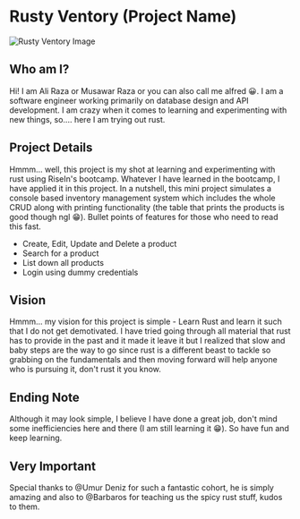 # Rusty Ventory (Project Name)
![Rusty Ventory Image](https://github.com/MusawarR/risein-final-project/assets/160159918/f627d67c-d16f-478c-9c15-617532b6d3ec)

## Who am I?
Hi! I am Ali Raza or Musawar Raza or you can also call me alfred 😀. I am a software engineer working primarily on database design and API development. I am crazy when it comes to learning and experimenting with new things, so.... here I am trying out rust.

## Project Details
Hmmm... well, this project is my shot at learning and experimenting with rust using RiseIn's bootcamp. Whatever I have learned in the bootcamp, I have applied it in this project. In a nutshell, this mini project simulates a console based inventory management system which includes the whole CRUD along with printing functionality (the table that prints the products is good though ngl 😁). Bullet points of features for those who need to read this fast.

- Create, Edit, Update and Delete a product
- Search for a product
- List down all products
- Login using dummy credentials

## Vision
Hmmm... my vision for this project is simple - Learn Rust and learn it such that I do not get demotivated. I have tried going through all material that rust has to provide in the past and it made it leave it but I realized that slow and baby steps are the way to go since rust is a different beast to tackle so grabbing on the fundamentals and then moving forward will help anyone who is pursuing it, don't rust it you know.

## Ending Note
Although it may look simple, I believe I have done a great job, don't mind some inefficiencies here and there (I am still learning it 😁). So have fun and keep learning.

## Very Important
Special thanks to @Umur Deniz for such a fantastic cohort, he is simply amazing and also to @Barbaros for teaching us the spicy rust stuff, kudos to them.
